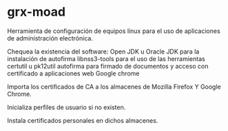 # grx-moad
Herramienta de configuración de equipos linux para el uso de aplicaciones de administración electrónica.

Chequea la existencia del software:
Open JDK u Oracle JDK para la instalación de autofirma
libnss3-tools para el uso de las herramientas certutil u pk12util
autofirma para firmado de documentos y acceso con certificado a aplicaciones web
Google chrome


Importa los certificados de CA a los almacenes de Mozilla Firefox Y Google Chrome.

Inicializa perfiles de usuario si no existen.

Instala certificados personales en dichos almacenes.
